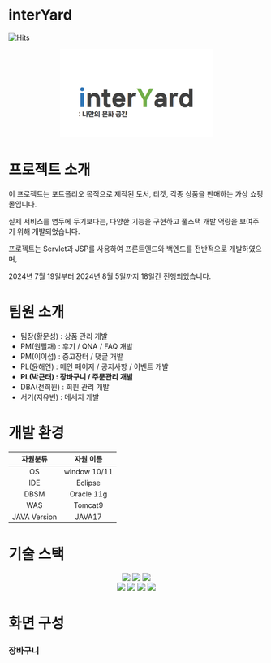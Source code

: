 # interYard
[![Hits](https://hits.seeyoufarm.com/api/count/incr/badge.svg?url=https%3A%2F%2Fgithub.com%2Fvivi372%2FinterYard&count_bg=%2379C83D&title_bg=%23555555&icon=&icon_color=%23E7E7E7&title=hits&edge_flat=false)](https://hits.seeyoufarm.com)


<div align="center">
  <img src="readmeAssets/interYardLogo.png" width="300" style="">
</div>



# 프로젝트 소개

이 프로젝트는 포트폴리오 목적으로 제작된 도서, 티켓, 각종 상품을 판매하는 가상 쇼핑몰입니다. 

실제 서비스를 염두에 두기보다는, 다양한 기능을 구현하고 풀스택 개발 역량을 보여주기 위해 개발되었습니다.

프로젝트는 Servlet과 JSP를 사용하여 프론트엔드와 백엔드를 전반적으로 개발하였으며, 

2024년 7월 19일부터 2024년 8월 5일까지 18일간 진행되었습니다.

# 팀원 소개

+ 팀장(황문성) : 상품 관리 개발
+ PM(원필재) : 후기 / QNA / FAQ 개발
+ PM(이이섭) : 중고장터 / 댓글 개발
+ PL(윤해연) : 메인 페이지 / 공지사항 / 이벤트 개발
+ __PL(박근태) : 장바구니 / 주문관리 개발__
+ DBA(전희원) : 회원 관리 개발
+ 서기(지유빈) : 메세지 개발

# 개발 환경

| 자원분류 | 자원 이름 |
| :---: | :---: |
| OS | window 10/11 |
| IDE | Eclipse |
| DBSM | Oracle 11g |
| WAS | Tomcat9 |
| JAVA Version | JAVA17 |

# 기술 스택

<div align=center>
  <img src="https://img.shields.io/badge/java-ff1a1a?style=for-the-badge&logo=JAVA&logoColor=white">
  <img src="https://img.shields.io/badge/servlet-ff6666?style=for-the-badge&logo=servlet&logoColor=white">
  <img src="https://img.shields.io/badge/oracle-F80000?style=for-the-badge&logo=oracle&logoColor=white">
  <br>
  <img src="https://img.shields.io/badge/css-1572B6?style=for-the-badge&logo=css3&logoColor=white">
  <img src="https://img.shields.io/badge/bootstrap-7952B3?style=for-the-badge&logo=bootstrap&logoColor=white">
  <img src="https://img.shields.io/badge/javascript-F7DF1E?style=for-the-badge&logo=javascript&logoColor=white">  
  <img src="https://img.shields.io/badge/html5-E34F26?style=for-the-badge&logo=html5&logoColor=white">  
</div>

# 화면 구성

### 장바구니
  
